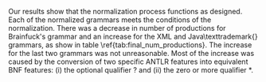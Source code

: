 <!-- ## Evaluation of Results -->
Our results show that the normalization process functions as designed. Each of the normalized grammars meets the conditions of the normalization. There was a decrease in number of productions for Brainfuck's grammar and an increase for the XML and Java\texttrademark{} grammars, as show in table \ref{tab:final_num_productions}. The increase for the last two grammars was not unreasonable. Most of the increase was caused by the conversion of two specific ANTLR features into equivalent BNF features: (i) the optional qualifier $?$ and (ii) the zero or more qualifier $*$.



 